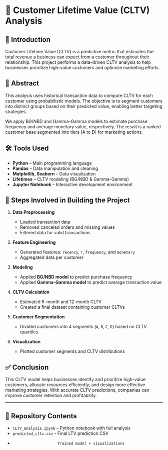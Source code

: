 # 🧮 Customer Lifetime Value (CLTV) Analysis

## 📌 Introduction
Customer Lifetime Value (CLTV) is a predictive metric that estimates the total revenue a business can expect from a customer throughout their relationship. This project performs a data-driven CLTV analysis to help businesses prioritize high-value customers and optimize marketing efforts.

## 📄 Abstract
This analysis uses historical transaction data to compute CLTV for each customer using probabilistic models. The objective is to segment customers into distinct groups based on their predicted value, enabling better targeting strategies.

We apply BG/NBD and Gamma-Gamma models to estimate purchase frequency and average monetary value, respectively. The result is a ranked customer base segmented into tiers (A to D) for marketing actions.

## 🛠️ Tools Used
- **Python** – Main programming language
- **Pandas** – Data manipulation and cleaning
- **Matplotlib, Seaborn** – Data visualization
- **Lifetimes** – CLTV modeling (BG/NBD & Gamma-Gamma)
- **Jupyter Notebook** – Interactive development environment

## 🔧 Steps Involved in Building the Project

1. **Data Preprocessing**
   - Loaded transaction data
   - Removed canceled orders and missing values
   - Filtered data for valid transactions

2. **Feature Engineering**
   - Generated features: `recency`, `T`, `frequency`, and `monetary`
   - Aggregated data per customer

3. **Modeling**
   - Applied **BG/NBD model** to predict purchase frequency
   - Applied **Gamma-Gamma model** to predict average transaction value

4. **CLTV Calculation**
   - Estimated 6-month and 12-month CLTV
   - Created a final dataset containing customer CLTVs

5. **Customer Segmentation**
   - Divided customers into 4 segments (`A`, `B`, `C`, `D`) based on CLTV quartiles

6. **Visualization**
   - Plotted customer segments and CLTV distributions

## ✅ Conclusion
This CLTV model helps businesses identify and prioritize high-value customers, allocate resources efficiently, and design more effective marketing strategies. With accurate CLTV predictions, companies can improve customer retention and profitability.

---

## 📂 Repository Contents

- `CLTV_analysis.ipynb` –  Python notebook with full analysis
- `predicted_cltv.csv` - Final LTV prediction CSV
-                         Trained model + visualizations

